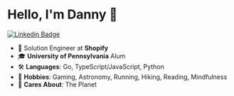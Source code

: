 # Hello, I'm Danny 👋
[![Linkedin Badge](https://img.shields.io/badge/LinkedIn-0077B5?style=for-the-badge&logo=linkedin&logoColor=white)](https://www.linkedin.com/in/dannywigg/)
- 🏢 Solution Engineer at **Shopify**
- 🎓 **University of Pennsylvania** Alum
- 🛠️ **Languages**: Go, TypeScript/JavaScript, Python
- 💬 **Hobbies**: Gaming, Astronomy, Running, Hiking, Reading, Mindfulness
- 🤗 **Cares About**: The Planet

<!--
**wiigg/wiigg** is a ✨ _special_ ✨ repository because its `README.md` (this file) appears on your GitHub profile.

Here are some ideas to get you started:

- 🔭 I’m currently working on ...
- 🌱 I’m currently learning ...
- 👯 I’m looking to collaborate on ...
- 🤔 I’m looking for help with ...
- 💬 Ask me about ...
- 📫 How to reach me: ...
- 😄 Pronouns: ...
- ⚡ Fun fact: ...
-->
